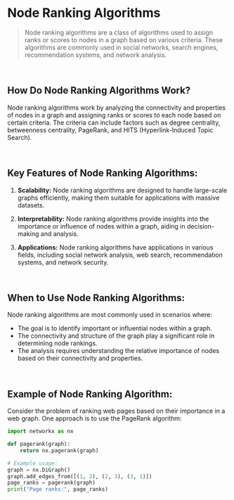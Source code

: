 # Node Ranking Algorithms

> Node ranking algorithms are a class of algorithms used to assign ranks or scores to nodes in a graph based on various criteria. These algorithms are commonly used in social networks, search engines, recommendation systems, and network analysis.

<br/>

## How Do Node Ranking Algorithms Work?

Node ranking algorithms work by analyzing the connectivity and properties of nodes in a graph and assigning ranks or scores to each node based on certain criteria. The criteria can include factors such as degree centrality, betweenness centrality, PageRank, and HITS (Hyperlink-Induced Topic Search).

<br/>

## Key Features of Node Ranking Algorithms:

1. **Scalability:** Node ranking algorithms are designed to handle large-scale graphs efficiently, making them suitable for applications with massive datasets.

2. **Interpretability:** Node ranking algorithms provide insights into the importance or influence of nodes within a graph, aiding in decision-making and analysis.

3. **Applications:** Node ranking algorithms have applications in various fields, including social network analysis, web search, recommendation systems, and network security.

<br/>

## When to Use Node Ranking Algorithms:

Node ranking algorithms are most commonly used in scenarios where:

- The goal is to identify important or influential nodes within a graph.
- The connectivity and structure of the graph play a significant role in determining node rankings.
- The analysis requires understanding the relative importance of nodes based on their connectivity and properties.

<br/>

## Example of Node Ranking Algorithm:

Consider the problem of ranking web pages based on their importance in a web graph. One approach is to use the PageRank algorithm:

```python
import networkx as nx

def pagerank(graph):
    return nx.pagerank(graph)

# Example usage:
graph = nx.DiGraph()
graph.add_edges_from([(1, 2), (2, 3), (3, 1)])
page_ranks = pagerank(graph)
print("Page ranks:", page_ranks)
